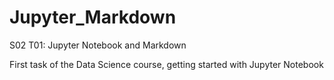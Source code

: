 # Jupyter_Markdown
S02 T01: Jupyter Notebook and Markdown

First task of the Data Science course, getting started with Jupyter Notebook 
